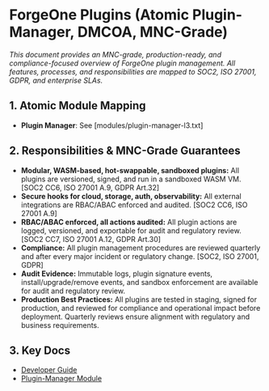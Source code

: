 # ForgeOne Plugins (Atomic Plugin-Manager, DMCOA, MNC-Grade)

*This document provides an MNC-grade, production-ready, and compliance-focused overview of ForgeOne plugin management. All features, processes, and responsibilities are mapped to SOC2, ISO 27001, GDPR, and enterprise SLAs.*

## 1. Atomic Module Mapping
- **Plugin Manager**: See [modules/plugin-manager-l3.txt]

## 2. Responsibilities & MNC-Grade Guarantees
- **Modular, WASM-based, hot-swappable, sandboxed plugins:** All plugins are versioned, signed, and run in a sandboxed WASM VM. [SOC2 CC6, ISO 27001 A.9, GDPR Art.32]
- **Secure hooks for cloud, storage, auth, observability:** All external integrations are RBAC/ABAC enforced and audited. [SOC2 CC6, ISO 27001 A.9]
- **RBAC/ABAC enforced, all actions audited:** All plugin actions are logged, versioned, and exportable for audit and regulatory review. [SOC2 CC7, ISO 27001 A.12, GDPR Art.30]
- **Compliance:** All plugin management procedures are reviewed quarterly and after every major incident or regulatory change. [SOC2, ISO 27001, GDPR]
- **Audit Evidence:** Immutable logs, plugin signature events, install/upgrade/remove events, and sandbox enforcement are available for audit and regulatory review.
- **Production Best Practices:** All plugins are tested in staging, signed for production, and reviewed for compliance and operational impact before deployment. Quarterly reviews ensure alignment with regulatory and business requirements.

## 3. Key Docs
- [Developer Guide](./developer-guide.md)
- [Plugin-Manager Module](../../modules/plugin-manager-l3.txt) 